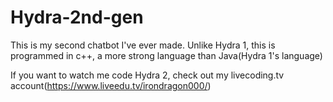 # Hydra-2nd-gen
This is my second chatbot I've ever made. Unlike Hydra 1, this is programmed in c++, a more strong language than Java(Hydra 1's language)

If you want to watch me code Hydra 2, check out my livecoding.tv account(https://www.liveedu.tv/irondragon000/)

